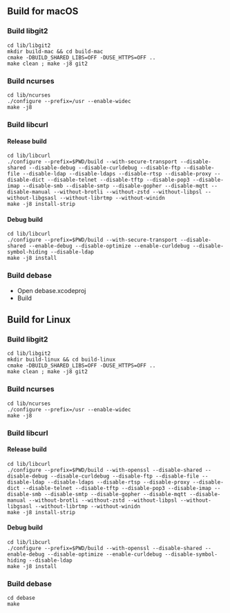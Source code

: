 ## Build for macOS

### Build libgit2

    cd lib/libgit2
    mkdir build-mac && cd build-mac
    cmake -DBUILD_SHARED_LIBS=OFF -DUSE_HTTPS=OFF ..
    make clean ; make -j8 git2

### Build ncurses

    cd lib/ncurses
    ./configure --prefix=/usr --enable-widec
    make -j8

### Build libcurl

#### Release build

    cd lib/libcurl
    ./configure --prefix=$PWD/build --with-secure-transport --disable-shared --disable-debug --disable-curldebug --disable-ftp --disable-file --disable-ldap --disable-ldaps --disable-rtsp --disable-proxy --disable-dict --disable-telnet --disable-tftp --disable-pop3 --disable-imap --disable-smb --disable-smtp --disable-gopher --disable-mqtt --disable-manual --without-brotli --without-zstd --without-libpsl --without-libgsasl --without-librtmp --without-winidn
    make -j8 install-strip

#### Debug build

    cd lib/libcurl
    ./configure --prefix=$PWD/build --with-secure-transport --disable-shared --enable-debug --disable-optimize --enable-curldebug --disable-symbol-hiding --disable-ldap
    make -j8 install

### Build debase

- Open debase.xcodeproj
- Build



## Build for Linux

### Build libgit2

    cd lib/libgit2
    mkdir build-linux && cd build-linux
    cmake -DBUILD_SHARED_LIBS=OFF -DUSE_HTTPS=OFF ..
    make clean ; make -j8 git2

### Build ncurses

    cd lib/ncurses
    ./configure --prefix=/usr --enable-widec
    make -j8

### Build libcurl

#### Release build

    cd lib/libcurl
    ./configure --prefix=$PWD/build --with-openssl --disable-shared --disable-debug --disable-curldebug --disable-ftp --disable-file --disable-ldap --disable-ldaps --disable-rtsp --disable-proxy --disable-dict --disable-telnet --disable-tftp --disable-pop3 --disable-imap --disable-smb --disable-smtp --disable-gopher --disable-mqtt --disable-manual --without-brotli --without-zstd --without-libpsl --without-libgsasl --without-librtmp --without-winidn
    make -j8 install-strip

#### Debug build

    cd lib/libcurl
    ./configure --prefix=$PWD/build --with-openssl --disable-shared --enable-debug --disable-optimize --enable-curldebug --disable-symbol-hiding --disable-ldap
    make -j8 install

### Build debase

    cd debase
    make
